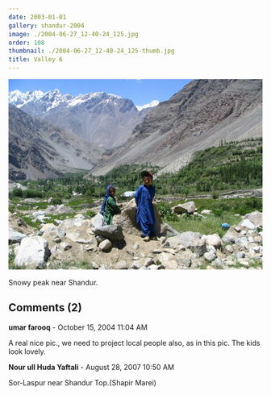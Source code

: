 ```yaml
---
date: 2003-01-01
gallery: shandur-2004
image: ./2004-06-27_12-40-24_125.jpg
order: 108
thumbnail: ./2004-06-27_12-40-24_125-thumb.jpg
title: Valley 6
---
```


![Valley 6](./2004-06-27_12-40-24_125.jpg)

Snowy peak near Shandur.

<div id="comments">

## Comments (2)

<div id="comment">

**umar farooq** - October 15, 2004 11:04 AM

A real nice pic., we need to project local people also, as in this pic. The kids look lovely.

</div>

<div id="comment">

**Nour ull Huda Yaftali** - August 28, 2007 10:50 AM

Sor-Laspur near Shandur Top.(Shapir Marei)

</div>

</div>